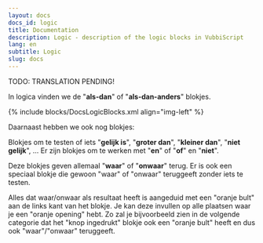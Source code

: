 ```yaml
---
layout: docs
docs_id: logic
title: Documentation
description: Logic - description of the logic blocks in VubbiScript
lang: en
subtitle: Logic
slug: docs
---
```


TODO: TRANSLATION PENDING!

In logica vinden we de "**als-dan**" of "**als-dan-anders**" blokjes.

{% include blocks/DocsLogicBlocks.xml align="img-left" %}

Daarnaast hebben we ook nog blokjes:

Blokjes om te testen of iets "**gelijk is**", "**groter dan**", "**kleiner dan**", "**niet gelijk**", ... Er zijn blokjes om te werken met "**en**" of "**of**" en "**niet**".

Deze blokjes geven allemaal "**waar**" of "**onwaar**" terug. Er is ook een speciaal blokje die gewoon "waar" of "onwaar" teruggeeft zonder iets te testen.

Alles dat waar/onwaar als resultaat heeft is aangeduid met een "oranje bult" aan de links kant van het blokje. Je kan deze invullen op alle plaatsen waar je een "oranje opening" hebt. Zo zal je bijvoorbeeld zien in de volgende categorie dat het "knop ingedrukt" blokje ook een "oranje bult" heeft en dus ook "waar"/"onwaar" teruggeeft.